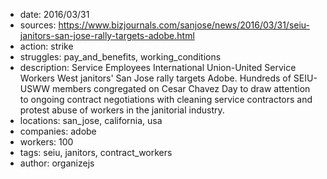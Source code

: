 - date: 2016/03/31
- sources: https://www.bizjournals.com/sanjose/news/2016/03/31/seiu-janitors-san-jose-rally-targets-adobe.html
- action: strike
- struggles: pay_and_benefits, working_conditions
- description: Service Employees International Union-United Service Workers West janitors' San Jose rally targets Adobe. Hundreds of SEIU-USWW members congregated on Cesar Chavez Day to draw attention to ongoing contract negotiations with cleaning service contractors and protest abuse of workers in the janitorial industry.
- locations: san_jose, california, usa
- companies: adobe
- workers: 100
- tags: seiu, janitors, contract_workers
- author: organizejs
